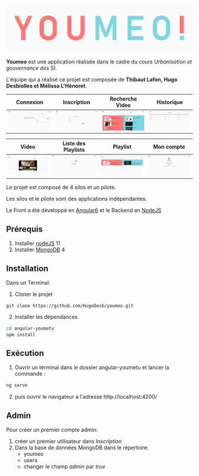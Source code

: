 ![Logo](img/youemo-ban.png)
--------
**Youmeo** est une application réalisée dans le cadre du cours *Urbanisation et gouvernance des SI*.

L'équipe qui a réalisé ce projet est composée de **Thibaut Lafon, Hugo Desbiolles et Mélissa L'Hénoret**.

| **Connexion**                          | **Inscription**                          | **Recherche Video**                    | **Historique**                         | 
| :------------------------------------: | :--------------------------------------: | :------------------------------------: | :------------------------------------: | 
| ![Capture d'écran 1](img/Connexion.PNG)| ![Capture d'écran 2](img/Inscription.PNG)| ![Capture d'écran 3](img/Recherche.PNG)|![Capture d'écran 3](img/Historique.PNG)|

|**Video**                           |   **Liste des Playlists**                   | **Playlist**                           | **Mon compte**                      | 
|:---------------------------------: | :-----------------------------------------: | :------------------------------------: | :---------------------------------: | 
| ![Capture d'écran 4](img/Video.PNG)| ![Capture d'écran 5](img/List-playlist.PNG) | ![Capture d'écran 6](img/Playlist.PNG) |![Capture d'écran 6](img/Compte.PNG) |

Le projet est composé de 4 silos et un pilote.

Les silos et le pilote sont des applications indépendantes.

Le Front a été développé en [Angular6](https://angular.io/) et le Backend en [NodeJS](https://nodejs.org/en/)

## Prérequis
1. Installer [nodeJS](https://nodejs.org/en/) 11
2. Installer [MongoDB](https://www.mongodb.com/fr) 4

## Installation
Dans un Terminal:
1. Cloner le projet 
```
git clone https://github.com/HugoDesb/youmeo.git
```
2. Installer les dépendances
```bash
cd angular-youmetu
npm install
```
## Exécution
1. Ouvrir un terminal dans le dossier angular-youmetu et lancer la commande : 
```bash
ng serve
```
2. puis ouvrir le navigateur a l'adresse http://localhost:4200/

## Admin
Pour créer un premier compte admin:
1. créer un premier utilisateur dans *Inscription*
2. Dans la base de données MongoDB dans le répertoire:
   * youmeo
   * users
   * changer le champ *admin* par *true*


